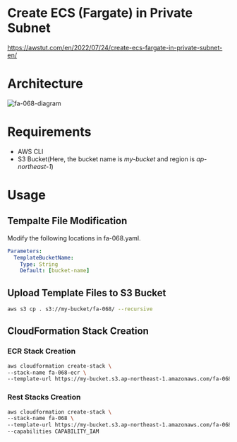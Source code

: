 # Create ECS (Fargate) in Private Subnet

https://awstut.com/en/2022/07/24/create-ecs-fargate-in-private-subnet-en/

# Architecture

![fa-068-diagram](https://user-images.githubusercontent.com/84276199/204088869-15426049-ebe7-4831-bb3c-3aebd3cbcbe2.png)

# Requirements

* AWS CLI
* S3 Bucket(Here, the bucket name is *my-bucket* and region is *ap-northeast-1*)

# Usage

## Tempalte File Modification

Modify the following locations in fa-068.yaml.

```yaml
Parameters:
  TemplateBucketName:
    Type: String
    Default: [bucket-name]
```

## Upload  Template Files to S3 Bucket

```bash
aws s3 cp . s3://my-bucket/fa-068/ --recursive
```

## CloudFormation Stack Creation

### ECR Stack Creation

```bash
aws cloudformation create-stack \
--stack-name fa-068-ecr \
--template-url https://my-bucket.s3.ap-northeast-1.amazonaws.com/fa-068/fa-068-ecr.yaml
```

### Rest Stacks Creation

```bash
aws cloudformation create-stack \
--stack-name fa-068 \
--template-url https://my-bucket.s3.ap-northeast-1.amazonaws.com/fa-068/fa-068.yaml \
--capabilities CAPABILITY_IAM
```
